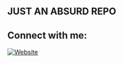 ## JUST AN ABSURD REPO

## Connect with me:
[![Website](https://img.shields.io/website?label=INSTAGRAM&style=Click&logo=instagram)](https://instagram.com)
<!-- [<img align="left" alt="codeSTACKr | Instagram" width="22px" src="https://cdn.jsdelivr.net/npm/simple-icons@v3/icons/instagram.svg" />][instagram]-->

<br />

[telegram]: https://t.me/maHamma
[instagram]: https://instagram.com/nyek_

<!---
Hamma-nyk/Hamma-nyk is a ✨ special ✨ repository because its `README.md` (this file) appears on your GitHub profile.
You can click the Preview link to take a look at your changes.
--->
